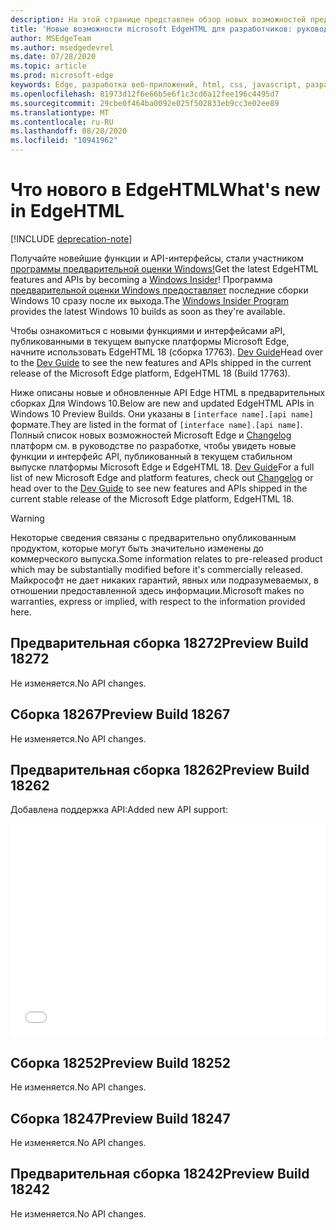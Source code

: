 ```yaml
---
description: На этой странице представлен обзор новых возможностей предварительной версии браузера Microsoft EdgeHTML для разработчиков.
title: 'Новые возможности microsoft EdgeHTML для разработчиков: руководство для разработчиков'
author: MSEdgeTeam
ms.author: msedgedevrel
ms.date: 07/28/2020
ms.topic: article
ms.prod: microsoft-edge
keywords: Edge, разработка веб-приложений, html, css, javascript, разработчик, разработчики, новые возможности в Edge, новых aPI в Edge, Edgehtml, edgehtml
ms.openlocfilehash: 81973d12f6e66b5e6f1c3cd6a12fee196c4495d7
ms.sourcegitcommit: 29cbe0f464ba0092e025f502833eb9cc3e02ee89
ms.translationtype: MT
ms.contentlocale: ru-RU
ms.lasthandoff: 08/20/2020
ms.locfileid: "10941962"
---
```

# <span data-ttu-id="8f43f-104">Что нового в EdgeHTML</span><span class="sxs-lookup"><span data-stu-id="8f43f-104">What's new in EdgeHTML</span></span>  

[!INCLUDE [deprecation-note](../includes/legacy-edge-note.md)]  

<span data-ttu-id="8f43f-105">Получайте новейшие функции и API-интерфейсы, стали участником [программы предварительной оценки Windows!](https://insider.windows.com)</span><span class="sxs-lookup"><span data-stu-id="8f43f-105">Get the latest EdgeHTML features and APIs by becoming a [Windows Insider](https://insider.windows.com)!</span></span>  <span data-ttu-id="8f43f-106">Программа [предварительной оценки Windows предоставляет](https://insider.windows.com) последние сборки Windows 10 сразу после их выхода.</span><span class="sxs-lookup"><span data-stu-id="8f43f-106">The [Windows Insider Program](https://insider.windows.com) provides the latest Windows 10 builds as soon as they're available.</span></span>  

<span data-ttu-id="8f43f-107">Чтобы ознакомиться с новыми функциями и интерфейсами aPI, публикованными в текущем выпуске платформы Microsoft Edge, начните использовать EdgeHTML 18 \(сборка 17763\). [Dev Guide](../dev-guide.md)</span><span class="sxs-lookup"><span data-stu-id="8f43f-107">Head over to the [Dev Guide](../dev-guide.md) to see the new features and APIs shipped in the current release of the Microsoft Edge platform, EdgeHTML 18 \(Build 17763\).</span></span>  

<span data-ttu-id="8f43f-108">Ниже описаны новые и обновленные API Edge HTML в предварительных сборках Для Windows 10.</span><span class="sxs-lookup"><span data-stu-id="8f43f-108">Below are new and updated EdgeHTML APIs in Windows 10 Preview Builds.</span></span> <span data-ttu-id="8f43f-109">Они указаны в `[interface name].[api name]` формате.</span><span class="sxs-lookup"><span data-stu-id="8f43f-109">They are listed in the format of `[interface name].[api name]`.</span></span>  <span data-ttu-id="8f43f-110">Полный список новых возможностей Microsoft Edge и [Changelog](https://developer.microsoft.com/microsoft-edge/platform/changelog) платформ см. в руководстве по разработке, чтобы увидеть новые функции и интерфейс API, публикованный в текущем стабильном выпуске платформы Microsoft Edge и EdgeHTML 18. [Dev Guide](../dev-guide.md)</span><span class="sxs-lookup"><span data-stu-id="8f43f-110">For a full list of new Microsoft Edge and platform features, check out [Changelog](https://developer.microsoft.com/microsoft-edge/platform/changelog) or head over to the [Dev Guide](../dev-guide.md) to see new features and APIs shipped in the current stable release of the Microsoft Edge platform, EdgeHTML 18.</span></span>   

> [!WARNING] 
> <span data-ttu-id="8f43f-111">Некоторые сведения связаны с предварительно опубликованным продуктом, которые могут быть значительно изменены до коммерческого выпуска.</span><span class="sxs-lookup"><span data-stu-id="8f43f-111">Some information relates to pre-released product which may be substantially modified before it's commercially released.</span></span>  <span data-ttu-id="8f43f-112">Майкрософт не дает никаких гарантий, явных или подразумеваемых, в отношении предоставленной здесь информации.</span><span class="sxs-lookup"><span data-stu-id="8f43f-112">Microsoft makes no warranties, express or implied, with respect to the information provided here.</span></span>  

## <span data-ttu-id="8f43f-113">Предварительная сборка 18272</span><span class="sxs-lookup"><span data-stu-id="8f43f-113">Preview Build 18272</span></span>  

<span data-ttu-id="8f43f-114">Не изменяется.</span><span class="sxs-lookup"><span data-stu-id="8f43f-114">No API changes.</span></span>  

## <span data-ttu-id="8f43f-115">Сборка 18267</span><span class="sxs-lookup"><span data-stu-id="8f43f-115">Preview Build 18267</span></span>  

<span data-ttu-id="8f43f-116">Не изменяется.</span><span class="sxs-lookup"><span data-stu-id="8f43f-116">No API changes.</span></span>  

## <span data-ttu-id="8f43f-117">Предварительная сборка 18262</span><span class="sxs-lookup"><span data-stu-id="8f43f-117">Preview Build 18262</span></span>  

<span data-ttu-id="8f43f-118">Добавлена поддержка API:</span><span class="sxs-lookup"><span data-stu-id="8f43f-118">Added new API support:</span></span>  

<iframe height='341' scrolling='no' title='<span data-ttu-id="8f43f-119">Сборка EdgeHTML Preview 17682</span><span class="sxs-lookup"><span data-stu-id="8f43f-119">EdgeHTML Preview Build 17682</span></span>' src='//codepen.io/MSEdgeDev/embed/5a691c1840690352f409d3788b8167fa/?height=341&theme-id=23761&default-tab=result&embed-version=2' frameborder='no' allowtransparency='true' allowfullscreen='true' style='width: 100%;'><span data-ttu-id="8f43f-120">См. <a href='https://codepen.io/MSEdgeDev/pen/5a691c1840690352f409d3788b8167fa/'> сборку pen EdgeHTML Preview 17682 </a> на MSEdgeDev <a href='https://codepen.io/MSEdgeDev'> </a> (@MSEdgeDev) на <a href='https://codepen.io'> коде CodePen. </a></span><span class="sxs-lookup"><span data-stu-id="8f43f-120">See the Pen <a href='https://codepen.io/MSEdgeDev/pen/5a691c1840690352f409d3788b8167fa/'>EdgeHTML Preview Build 17682</a> by MSEdgeDev (<a href='https://codepen.io/MSEdgeDev'>@MSEdgeDev</a>) on <a href='https://codepen.io'>CodePen</a>.</span></span>  </iframe>  

## <span data-ttu-id="8f43f-121">Сборка 18252</span><span class="sxs-lookup"><span data-stu-id="8f43f-121">Preview Build 18252</span></span>  

<span data-ttu-id="8f43f-122">Не изменяется.</span><span class="sxs-lookup"><span data-stu-id="8f43f-122">No API changes.</span></span>  

## <span data-ttu-id="8f43f-123">Сборка 18247</span><span class="sxs-lookup"><span data-stu-id="8f43f-123">Preview Build 18247</span></span>  

<span data-ttu-id="8f43f-124">Не изменяется.</span><span class="sxs-lookup"><span data-stu-id="8f43f-124">No API changes.</span></span>  

## <span data-ttu-id="8f43f-125">Предварительная сборка 18242</span><span class="sxs-lookup"><span data-stu-id="8f43f-125">Preview Build 18242</span></span>  

<span data-ttu-id="8f43f-126">Не изменяется.</span><span class="sxs-lookup"><span data-stu-id="8f43f-126">No API changes.</span></span>  
